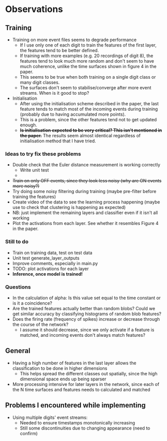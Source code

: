 # Observations

## Training

* Training on more event files seems to degrade performance
    * If I use only one of each digit to train the features of the first layer, the features tend to be better defined.
    * If training with more examples (e.g. 20 recordings of digit 8), the features tend to look much more random and don't seem to have much coherence, unlike the time surfaces shown in figure 4 in the paper.
    * This seems to be true when both training on a single digit class or many digit classes.
    * The surfaces don't seem to stabilise/converge after more event streams. When is it good to stop?
* Initialisation
    * After using the initialisation scheme described in the paper, the last feature tends to match most of the incoming events during training (probably due to having accumulated more points).
    * This is a problem, since the other features tend not to get updated enough.
    * ~~**Is initialisation expected to be very critical? This isn't mentioned in the paper.**~~ The results seem almost identical regardless of initialisation method that I have tried.

### Ideas to try fix these problems

* Double check that the Euler distance measurement is working correctly
    * Write unit test
    *
* ~~Train on only OFF events, since they look less noisy (why are ON events more noisy?)~~
* Try doing some noisy filtering during training (maybe pre-filter before training the features)
* Create video of the data to see the learning process happening (maybe use to check that clustering is happening as expected)
* NB: just implement the remaining layers and classifier even if it isn't all working
* Plot the activations from each layer. See whether it resembles Figure 4 in the paper.

### Still to do

* Train on training data, test on test data
* Unit test generate_layer_outputs
* Improve comments, especially in main.py
* TODO: plot activations for each layer
* **Inference, once model is trained!**

### Questions

* In the calculation of alpha: Is this value set equal to the time constant or is it a coincidence?
* Are the trained features actually better than random blobs? Could we get similar accuracy by classifying histograms of random blob features?
* Does the firing rate (frequency of spikes) increase or decrease through the course of the network?
    * I assume it should decrease, since we only activate if a feature is matched, and incoming events don't always match features?


## General

* Having a high number of features in the last layer allows the classification to be done in higher dimensions
    * This helps spread the different classes out spatially, since the high dimensional space ends up being sparser
* More processing intensive for later layers in the network, since each of the N time surfaces and features needs to calculated and matched


## Problems I encountered while implementing

* Using multiple digits' event streams:
    * Needed to ensure timestamps monotonically increasing
    * Still some discontinuities due to changing appearance (need to confirm)